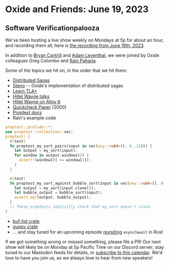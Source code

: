 # Oxide and Friends: June 19, 2023

## Software Verificationpalooza

We've been hosting a live show weekly on Mondays at 5p for about an hour,
and recording them all; here is
[the recording from June 19th, 2023](https://youtu.be/CcYK8E1UuJY).

In addition to
[Bryan Cantrill](https://mastodon.social/@bcantrill) and
[Adam Leventhal](https://mastodon.social/@ahl),
we were joined by Oxide colleagues
Greg Colombo and
[Rain Paharia](https://hachyderm.io/@rain).

Some of the topics we hit on, in the order that we hit them:

- [Distributed Sagas](https://www.youtube.com/watch?v=0UTOLRTwOX0)
- [Steno](https://github.com/oxidecomputer/steno) -- Oxide's implementation of distributed sagas
- [Learn TLA+](https://learntla.com/)
- [Hillel Wayne talks](https://www.hillelwayne.com/talks/)
- [Hillel Wayne on Alloy 6](https://www.hillelwayne.com/post/alloy6/)
- [Quickcheck Paper](https://www.cs.tufts.edu/~nr/cs257/archive/john-hughes/quick.pdf) (2000)
- [Proptest docs](https://altsysrq.github.io/proptest-book)
- Rain's example code
```rust
proptest::prelude::*;
use proptest::collection::vec;
proptest! {
  #[test]
  fn proptest_my_sort_pairs(input in vec(any::<u64>(), 0..128)) {
    let output = my_sort(input);
    for window in output.windows(2) {
      assert!(window[0] <= window[1]);
    }
  }

  #[test]
  fn proptest_my_sort_against_bubble_sort(input in vec(any::<u64>(), 0..128)) {
    let output = my_sort(input.clone());
    let bubble_output = bubble_sort(input);
    assert_eq!(output, bubble_output);
  }
  // These proptests implicitly check that my_sort doesn't crash.
}
```
- [buf-list crate](https://crates.io/crates/buf-list)
- [guppy crate](https://crates.io/crates/guppy)
- ... and stay tuned for an upcoming episode [revisiting](https://github.com/oxidecomputer/oxide-and-friends/blob/master/2022_09_12.md) `async`/`await` in Rust


If we got something wrong or missed something, please file a PR!
Our next show will likely be on Monday at 5p Pacific Time on our Discord
server; stay tuned to our Mastodon feeds for details, or [subscribe to this
calendar](https://sesh.fyi/api/calendar/v2/iMdFbuFRupMwuTiwvXswNU.ics).  We'd
love to have you join us, as we always love to hear from new speakers!

